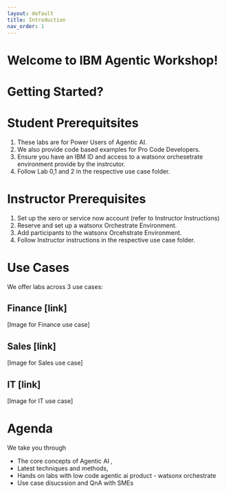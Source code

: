 ```yaml
---
layout: default
title: Introduction
nav_order: 1
---
```


# Welcome to IBM Agentic Workshop!


# Getting Started? 
# Student Prerequitsites
1. These labs are for Power Users of Agentic AI.
2. We also provide code based examples for Pro Code Developers.
3. Ensure you have an IBM ID and access to a watsonx orchesetrate environment provide by the instrcutor.
4. Follow Lab 0,1 and 2 in the respective use case folder. 

# Instructor Prerequisites
1. Set up the xero or service now account (refer to Instructor Instructions)
2. Reserve and set up a watsonx Orchestrate Environment.
3. Add participants to the watsonx Orcehstrate Environment.
4. Follow Instructor instructions in the respective use case folder.

# Use Cases
We offer labs across 3 use cases: 

## Finance [link]
[Image for Finance use case]
## Sales [link]
[Image for Sales use case]
## IT [link]
[Image for IT use case]

# Agenda 
We take you through 
 - The core concepts of Agentic AI ,
 - Latest techniques and methods,
 - Hands on labs with low code agentic ai product - watsonx orchestrate
 - Use case disucssion and QnA with SMEs 


<!-- This is the base Jekyll theme. You can find out more info about customizing your Jekyll theme, as well as basic Jekyll usage documentation at [jekyllrb.com](https://jekyllrb.com/)

You can find the source code for Minima at GitHub:
[jekyll][jekyll-organization] /
[minima](https://github.com/jekyll/minima)

You can find the source code for Jekyll at GitHub:
[jekyll][jekyll-organization] /
[jekyll](https://github.com/jekyll/jekyll)


[jekyll-organization]: https://github.com/jekyll -->
